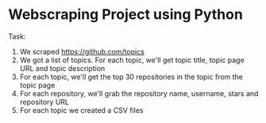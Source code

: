 # Webscraping Project using Python
Task:
1. We scraped https://github.com/topics
2. We got a list of topics. For each topic, we'll get topic title, topic page URL and topic description
3. For each topic, we'll get the top 30 repositories in the topic from the topic page
4. For each repository, we'll grab the repository name, username, stars and repository URL
5. For each topic we created a CSV files
